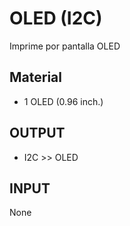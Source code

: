 # OLED (I2C)

Imprime por pantalla OLED


## Material
* 1 OLED (0.96 inch.)

## OUTPUT
* I2C >> OLED

## INPUT
None

